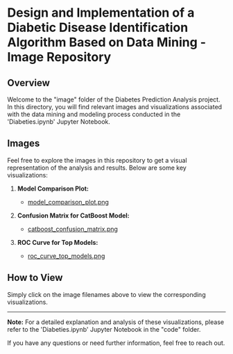 # Design and Implementation of a Diabetic Disease Identification Algorithm Based on Data Mining - Image Repository

## Overview

Welcome to the "image" folder of the Diabetes Prediction Analysis project. In this directory, you will find relevant images and visualizations associated with the data mining and modeling process conducted in the 'Diabeties.ipynb' Jupyter Notebook.

## Images

Feel free to explore the images in this repository to get a visual representation of the analysis and results. Below are some key visualizations:

1. **Model Comparison Plot:**
   - [model_comparison_plot.png](model_comparison_plot.png)

2. **Confusion Matrix for CatBoost Model:**
   - [catboost_confusion_matrix.png](catboost_confusion_matrix.png)

3. **ROC Curve for Top Models:**
   - [roc_curve_top_models.png](roc_curve_top_models.png)

## How to View

Simply click on the image filenames above to view the corresponding visualizations.

---

**Note:** For a detailed explanation and analysis of these visualizations, please refer to the 'Diabeties.ipynb' Jupyter Notebook in the "code" folder.

If you have any questions or need further information, feel free to reach out.


